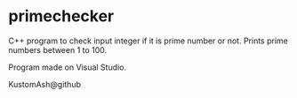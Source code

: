 # primechecker
C++ program to check input integer if it is prime number or not. 
Prints prime numbers between 1 to 100.

Program made on Visual Studio.

KustomAsh@github
